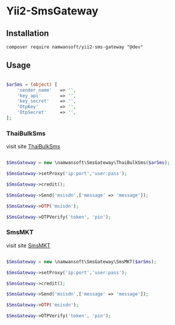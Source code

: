 # Yii2-SmsGateway

## Installation

```
composer require namwansoft/yii2-sms-gateway "@dev"
```

## Usage

```php

$arSms = (object) [
    'sender_name'   => '',
    'key_api'       => '',
    'key_secret'    => '',
    'OtpKey'        => '',
    'OtpSecret'     => '',
];

```

### ThaiBulkSms

visit site [ThaiBulkSms](https://www.thaibulksms.com/)

```php

$SmsGateway = new \namwansoft\SmsGateway\ThaiBulkSms($arSms);

$SmsGateway->setProxy('ip:port','user:pass');

$SmsGateway->credit();

$SmsGateway->Send('msisdn',['message' => 'message']);

$SmsGateway->OTP('msisdn');

$SmsGateway->OTPVerify('token', 'pin');

```

### SmsMKT

visit site [SmsMKT](https://smsmkt.com/)

```php

$SmsGateway = new \namwansoft\SmsGateway\SmsMKT($arSms);

$SmsGateway->setProxy('ip:port','user:pass');

$SmsGateway->credit();

$SmsGateway->Send('msisdn',['message' => 'message']);

$SmsGateway->OTP('msisdn');

$SmsGateway->OTPVerify('token', 'pin');

```
